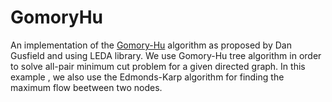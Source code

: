 # GomoryHu

An implementation of the  [Gomory-Hu](https://en.wikipedia.org/wiki/Gomory%E2%80%93Hu_tree) algorithm as proposed by Dan Gusfield and using LEDA library. We use Gomory-Hu tree algorithm in order to solve all-pair minimum cut problem for a given directed graph. In this example , we also use the Edmonds-Karp algorithm for finding the maximum flow beetween two nodes.
